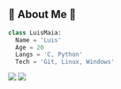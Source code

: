 ## 🚀 About Me 🚀
```py
class LuisMaia: 
  Name = 'Luis'
  Age = 20
  Langs = 'C, Python'
  Tech = 'Git, Linux, Windows'
```
<div style="display: inline_block">
    <a href = "mailto: luismaia1407@gmail.com"><img src="https://img.shields.io/badge/-Email-%238a90c7?style=for-the-badge&logo=gmail&logoColor=white" target="_blank"></a>
  	<a href="https://www.linkedin.com/in/luis-maia-40173518b/" target="_blank"><img src="https://img.shields.io/badge/-LinkedIn-%230077B5?style=for-the-badge&logo=linkedin&logoColor=white" target="_blank"></a>
 
</div>
